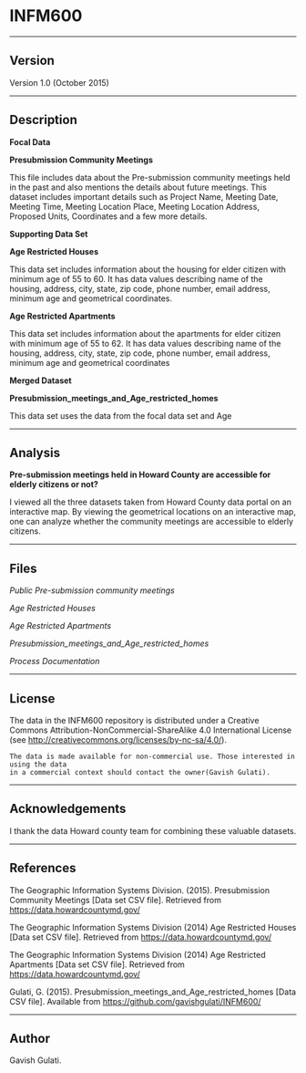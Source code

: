 # INFM600
-------
Version
-------

Version 1.0 (October 2015)

-----------
Description
-----------

**Focal Data**

**Presubmission Community Meetings**

This file includes data about the Pre-submission community meetings held in the past and also mentions the details about future meetings. This dataset includes important details such as Project Name, Meeting Date, Meeting Time, Meeting Location Place, Meeting Location Address, Proposed Units, Coordinates and a few more details.

**Supporting Data Set**

**Age Restricted Houses**

This data set includes information about the housing for elder citizen with minimum age of 55 to 60. It has data values describing name of the housing, address, city, state, zip code, phone number, email address, minimum age and geometrical coordinates.





**Age Restricted Apartments**

This data set includes information about the apartments for elder citizen with minimum age of 55 to 62. It has data values describing name of the housing, address, city, state, zip code, phone number, email address, minimum age and geometrical coordinates

**Merged Dataset**

**Presubmission_meetings_and_Age_restricted_homes**

This data set uses the data from the focal data set and Age



---------------
Analysis
---------------

**Pre-submission meetings held in Howard County are accessible for elderly citizens or not?**

I viewed all the three datasets taken from Howard County data portal on an interactive map.
By viewing the geometrical locations on an interactive map, one can analyze whether the community meetings are accessible to elderly citizens.	

-----
Files
-----

*Public Pre-submission community meetings*

*Age Restricted Houses*

*Age Restricted Apartments*

*Presubmission_meetings_and_Age_restricted_homes*

*Process Documentation*

------- 
License
-------

The data in the INFM600 repository is distributed under a Creative Commons 
Attribution-NonCommercial-ShareAlike 4.0 International License (see 
http://creativecommons.org/licenses/by-nc-sa/4.0/).
   
	The data is made available for non-commercial use. Those interested in using the data 
   	in a commercial context should contact the owner(Gavish Gulati).

----------------
Acknowledgements
----------------

   I thank the data Howard county team for combining these valuable datasets.

----------
References
----------

The Geographic Information Systems Division. (2015). Presubmission Community Meetings [Data set CSV file]. Retrieved from https://data.howardcountymd.gov/

The Geographic Information Systems Division (2014) Age Restricted Houses [Data set CSV file]. Retrieved from https://data.howardcountymd.gov/

The Geographic Information Systems Division (2014) Age Restricted Apartments [Data set CSV file]. Retrieved from https://data.howardcountymd.gov/

Gulati, G. (2015). Presubmission_meetings_and_Age_restricted_homes [Data CSV file]. Available from https://github.com/gavishgulati/INFM600/

-------
Author
-------

Gavish Gulati.
